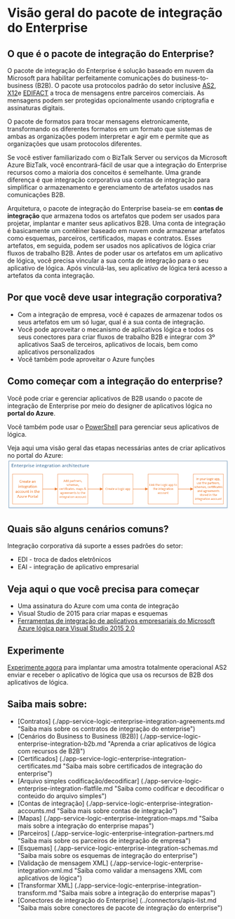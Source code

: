 <properties 
    pageTitle="Visão geral da integração do Enterprise | Serviço de aplicativo do Microsoft Azure | Microsoft Azure" 
    description="Usar os recursos de integração corporativa para habilitar cenários de processo e integração de negócios usando aplicativos de lógica" 
    services="logic-apps" 
    documentationCenter=".net,nodejs,java"
    authors="msftman" 
    manager="erikre" 
    editor="cgronlun"/>

<tags 
    ms.service="logic-apps" 
    ms.workload="integration" 
    ms.tgt_pltfrm="na" 
    ms.devlang="na" 
    ms.topic="article" 
    ms.date="09/08/2016" 
    ms.author="deonhe"/>

# <a name="overview-of-the-enterprise-integration-pack"></a>Visão geral do pacote de integração do Enterprise

## <a name="what-is-the-enterprise-integration-pack"></a>O que é o pacote de integração do Enterprise?
O pacote de integração do Enterprise é solução baseado em nuvem da Microsoft para habilitar perfeitamente comunicações do business-to-business (B2B). O pacote usa protocolos padrão do setor inclusive [AS2](./app-service-logic-enterprise-integration-as2.md), [X12](./app-service-logic-enterprise-integration-x12.md)e [EDIFACT](./app-service-logic-enterprise-integration-edifact.md) a troca de mensagens entre parceiros comerciais. As mensagens podem ser protegidas opcionalmente usando criptografia e assinaturas digitais. 

O pacote de formatos para trocar mensagens eletronicamente, transformando os diferentes formatos em um formato que sistemas de ambas as organizações podem interpretar e agir em e permite que as organizações que usam protocolos diferentes. 

Se você estiver familiarizado com o BizTalk Server ou serviços da Microsoft Azure BizTalk, você encontrará-fácil de usar que a integração do Enterprise recursos como a maioria dos conceitos é semelhante. Uma grande diferença é que integração corporativa usa contas de integração para simplificar o armazenamento e gerenciamento de artefatos usados nas comunicações B2B. 

Arquitetura, o pacote de integração do Enterprise baseia-se em **contas de integração** que armazena todos os artefatos que podem ser usados para projetar, implantar e manter seus aplicativos B2B. Uma conta de integração é basicamente um contêiner baseado em nuvem onde armazenar artefatos como esquemas, parceiros, certificados, mapas e contratos. Esses artefatos, em seguida, podem ser usados nos aplicativos de lógica criar fluxos de trabalho B2B. Antes de poder usar os artefatos em um aplicativo de lógica, você precisa vincular a sua conta de integração para o seu aplicativo de lógica. Após vinculá-las, seu aplicativo de lógica terá acesso a artefatos da conta integração.  

## <a name="why-should-you-use-enterprise-integration"></a>Por que você deve usar integração corporativa?
- Com a integração de empresa, você é capazes de armazenar todos os seus artefatos em um só lugar, qual é a sua conta de integração. 
- Você pode aproveitar o mecanismo de aplicativos lógica e todos os seus conectores para criar fluxos de trabalho B2B e integrar com 3º aplicativos SaaS de terceiros, aplicativos de locais, bem como aplicativos personalizados
- Você também pode aproveitar o Azure funções

## <a name="how-to-get-started-with-enterprise-integration"></a>Como começar com a integração do enterprise?
Você pode criar e gerenciar aplicativos de B2B usando o pacote de integração de Enterprise por meio do designer de aplicativos lógica no **portal do Azure**.  

Você também pode usar o [PowerShell](https://msdn.microsoft.com/library/azure/mt652195.aspx "lógica aplicativos tópicos do PowerShell") para gerenciar seus aplicativos de lógica. 

Veja aqui uma visão geral das etapas necessárias antes de criar aplicativos no portal do Azure: ![imagem de visão geral](./media/app-service-logic-enterprise-integration-overview/overview-0.png)  

## <a name="what-are-some-common-scenarios"></a>Quais são alguns cenários comuns?

Integração corporativa dá suporte a esses padrões do setor:   

- EDI - troca de dados eletrônicos  
- EAI - integração de aplicativo empresarial  

## <a name="heres-what-you-need-to-get-started"></a>Veja aqui o que você precisa para começar
- Uma assinatura do Azure com uma conta de integração
- Visual Studio de 2015 para criar mapas e esquemas
- [Ferramentas de integração de aplicativos empresariais do Microsoft Azure lógica para Visual Studio 2015 2.0](https://aka.ms/vsmapsandschemas)  

## <a name="try-it"></a>Experimente
[Experimente agora](https://github.com/Azure/azure-quickstart-templates/tree/master/201-logic-app-as2-send-receive) para implantar uma amostra totalmente operacional AS2 enviar e receber o aplicativo de lógica que usa os recursos de B2B dos aplicativos de lógica.

## <a name="learn-more-about"></a>Saiba mais sobre:
- [Contratos] (./app-service-logic-enterprise-integration-agreements.md "Saiba mais sobre os contratos de integração do enterprise")
- [Cenários do Business to Business (B2B)] (./app-service-logic-enterprise-integration-b2b.md "Aprenda a criar aplicativos de lógica com recursos de B2B")  
- [Certificados] (./app-service-logic-enterprise-integration-certificates.md "Saiba mais sobre certificados de integração do enterprise")
- [Arquivo simples codificação/decodificar] (./app-service-logic-enterprise-integration-flatfile.md "Saiba como codificar e decodificar o conteúdo do arquivo simples")  
- [Contas de integração] (./app-service-logic-enterprise-integration-accounts.md "Saiba mais sobre contas de integração")
- [Mapas] (./app-service-logic-enterprise-integration-maps.md "Saiba mais sobre a integração do enterprise mapas")
- [Parceiros] (./app-service-logic-enterprise-integration-partners.md "Saiba mais sobre os parceiros de integração de empresa")
- [Esquemas] (./app-service-logic-enterprise-integration-schemas.md "Saiba mais sobre os esquemas de integração do enterprise")
- [Validação de mensagem XML] (./app-service-logic-enterprise-integration-xml.md "Saiba como validar a mensagens XML com aplicativos de lógica")
- [Transformar XML] (./app-service-logic-enterprise-integration-transform.md "Saiba mais sobre a integração do enterprise mapas")
- [Conectores de integração do Enterprise] (../connectors/apis-list.md "Saiba mais sobre conectores de pacote de integração do enterprise")



